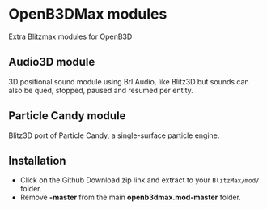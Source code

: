 # OpenB3DMax modules
Extra Blitzmax modules for OpenB3D

## Audio3D module
3D positional sound module using Brl.Audio, like Blitz3D but sounds can also be qued, stopped, paused and resumed per entity.

## Particle Candy module
Blitz3D port of Particle Candy, a single-surface particle engine.

## Installation
* Click on the Github Download zip link and extract to your `BlitzMax/mod/` folder.
* Remove **-master** from the main **openb3dmax.mod-master** folder.

